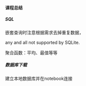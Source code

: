 #### 课程总结

##### SQL

嵌套查询时注意根据需求去掉重复数据，

any and all not supported by SQLite.

聚合函数：平均、最值等等

##### 数据库下载

建立本地数据库并在notebook连接